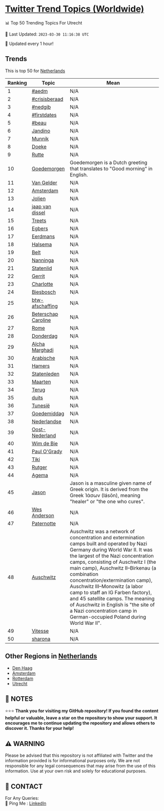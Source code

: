 [Twitter Trend Topics (Worldwide)](https://github.com/ErcinDedeoglu/Twitter-Trend-Topics)
==========


📊 Top 50 Trending Topics For Utrecht

📆 Last Updated: `2023-03-30 11:16:38 UTC`

🔧 Updated every 1 hour!


## Trends

This is top 50 for [Netherlands](</Netherlands>)

| Ranking | Topic | Mean |
| ------- | ------------ | ------------ |
| 1 | [#aedm](http://twitter.com/search?q=%23aedm) | N/A |
| 2 | [#crisisberaad](http://twitter.com/search?q=%23crisisberaad) | N/A |
| 3 | [#nedgib](http://twitter.com/search?q=%23nedgib) | N/A |
| 4 | [#firstdates](http://twitter.com/search?q=%23firstdates) | N/A |
| 5 | [#beau](http://twitter.com/search?q=%23beau) | N/A |
| 6 | [Jandino](http://twitter.com/search?q=Jandino) | N/A |
| 7 | [Munnik](http://twitter.com/search?q=Munnik) | N/A |
| 8 | [Doeke](http://twitter.com/search?q=Doeke) | N/A |
| 9 | [Rutte](http://twitter.com/search?q=Rutte) | N/A |
| 10 | [Goedemorgen](http://twitter.com/search?q=Goedemorgen) | Goedemorgen is a Dutch greeting that translates to "Good morning" in English. |
| 11 | [Van Gelder](http://twitter.com/search?q=Van+Gelder) | N/A |
| 12 | [Amsterdam](http://twitter.com/search?q=Amsterdam) | N/A |
| 13 | [Jolien](http://twitter.com/search?q=Jolien) | N/A |
| 14 | [jaap van dissel](http://twitter.com/search?q=jaap+van+dissel) | N/A |
| 15 | [Treets](http://twitter.com/search?q=Treets) | N/A |
| 16 | [Egbers](http://twitter.com/search?q=Egbers) | N/A |
| 17 | [Eerdmans](http://twitter.com/search?q=Eerdmans) | N/A |
| 18 | [Halsema](http://twitter.com/search?q=Halsema) | N/A |
| 19 | [Belt](http://twitter.com/search?q=Belt) | N/A |
| 20 | [Nanninga](http://twitter.com/search?q=Nanninga) | N/A |
| 21 | [Statenlid](http://twitter.com/search?q=Statenlid) | N/A |
| 22 | [Gerrit](http://twitter.com/search?q=Gerrit) | N/A |
| 23 | [Charlotte](http://twitter.com/search?q=Charlotte) | N/A |
| 24 | [Biesbosch](http://twitter.com/search?q=Biesbosch) | N/A |
| 25 | [btw-afschaffing](http://twitter.com/search?q=btw-afschaffing) | N/A |
| 26 | [Beterschap Caroline](http://twitter.com/search?q=Beterschap+Caroline) | N/A |
| 27 | [Rome](http://twitter.com/search?q=Rome) | N/A |
| 28 | [Donderdag](http://twitter.com/search?q=Donderdag) | N/A |
| 29 | [Aïcha Marghadi](http://twitter.com/search?q=A%c3%afcha+Marghadi) | N/A |
| 30 | [Arabische](http://twitter.com/search?q=Arabische) | N/A |
| 31 | [Hamers](http://twitter.com/search?q=Hamers) | N/A |
| 32 | [Statenleden](http://twitter.com/search?q=Statenleden) | N/A |
| 33 | [Maarten](http://twitter.com/search?q=Maarten) | N/A |
| 34 | [Terug](http://twitter.com/search?q=Terug) | N/A |
| 35 | [duits](http://twitter.com/search?q=duits) | N/A |
| 36 | [Tunesië](http://twitter.com/search?q=Tunesi%c3%ab) | N/A |
| 37 | [Goedemiddag](http://twitter.com/search?q=Goedemiddag) | N/A |
| 38 | [Nederlandse](http://twitter.com/search?q=Nederlandse) | N/A |
| 39 | [Oost-Nederland](http://twitter.com/search?q=Oost-Nederland) | N/A |
| 40 | [Wim de Bie](http://twitter.com/search?q=Wim+de+Bie) | N/A |
| 41 | [Paul O'Grady](http://twitter.com/search?q=Paul+O%27Grady) | N/A |
| 42 | [Tiki](http://twitter.com/search?q=Tiki) | N/A |
| 43 | [Rutger](http://twitter.com/search?q=Rutger) | N/A |
| 44 | [Agema](http://twitter.com/search?q=Agema) | N/A |
| 45 | [Jason](http://twitter.com/search?q=Jason) | Jason is a masculine given name of Greek origin. It is derived from the Greek Ἰάσων (Iásōn), meaning "healer" or "the one who cures". |
| 46 | [Wes Anderson](http://twitter.com/search?q=Wes+Anderson) | N/A |
| 47 | [Paternotte](http://twitter.com/search?q=Paternotte) | N/A |
| 48 | [Auschwitz](http://twitter.com/search?q=Auschwitz) | Auschwitz was a network of concentration and extermination camps built and operated by Nazi Germany during World War II. It was the largest of the Nazi concentration camps, consisting of Auschwitz I (the main camp), Auschwitz II–Birkenau (a combination concentration/extermination camp), Auschwitz III–Monowitz (a labor camp to staff an IG Farben factory), and 45 satellite camps. The meaning of Auschwitz in English is "the site of a Nazi concentration camp in German-occupied Poland during World War II". |
| 49 | [Vitesse](http://twitter.com/search?q=Vitesse) | N/A |
| 50 | [sharona](http://twitter.com/search?q=sharona) | N/A |



## Other Regions in [Netherlands](</Netherlands>)

* [Den Haag](</Netherlands/Den Haag.md>)
* [Amsterdam](</Netherlands/Amsterdam.md>)
* [Rotterdam](</Netherlands/Rotterdam.md>)
* [Utrecht](</Netherlands/Utrecht.md>)



## 📝 NOTES

⭐⭐⭐ **Thank you for visiting my GitHub repository! If you found the content helpful or valuable, leave a star on the repository to show your support. It encourages me to continue updating the repository and allows others to discover it. Thanks for your help!**


## ⚠️ WARNING

Please be advised that this repository is not affiliated with Twitter and the information provided is for informational purposes only. We are not responsible for any legal consequences that may arise from the use of this information. Use at your own risk and solely for educational purposes.


## 📨 CONTACT

 For Any Queries:  
            🏓 Ping Me : [LinkedIn](https://www.linkedin.com/in/ercindedeoglu/)
